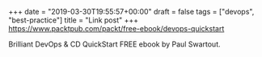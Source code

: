 +++
date = "2019-03-30T19:55:57+00:00"
draft = false
tags = ["devops", "best-practice"]
title = "Link post"
+++
https://www.packtpub.com/packt/free-ebook/devops-quickstart

Brilliant DevOps & CD QuickStart FREE ebook by Paul Swartout.
